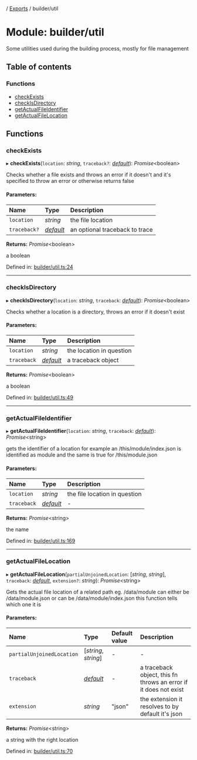 [](../README.md) / [Exports](../modules.md) / builder/util

# Module: builder/util

Some utilities used during the building process, mostly for file
management

## Table of contents

### Functions

- [checkExists](builder_util.md#checkexists)
- [checkIsDirectory](builder_util.md#checkisdirectory)
- [getActualFileIdentifier](builder_util.md#getactualfileidentifier)
- [getActualFileLocation](builder_util.md#getactualfilelocation)

## Functions

### checkExists

▸ **checkExists**(`location`: *string*, `traceback?`: [*default*](../classes/builder_traceback.default.md)): *Promise*<boolean\>

Checks whether a file exists and throws an error if it doesn't
and it's specified to throw an error or otherwise returns false

#### Parameters:

Name | Type | Description |
:------ | :------ | :------ |
`location` | *string* | the file location   |
`traceback?` | [*default*](../classes/builder_traceback.default.md) | an optional traceback to trace   |

**Returns:** *Promise*<boolean\>

a boolean

Defined in: [builder/util.ts:24](https://github.com/onzag/itemize/blob/0569bdf2/builder/util.ts#L24)

___

### checkIsDirectory

▸ **checkIsDirectory**(`location`: *string*, `traceback`: [*default*](../classes/builder_traceback.default.md)): *Promise*<boolean\>

Checks whether a location is a directory,
throws an error if it doesn't exist

#### Parameters:

Name | Type | Description |
:------ | :------ | :------ |
`location` | *string* | the location in question   |
`traceback` | [*default*](../classes/builder_traceback.default.md) | a traceback object   |

**Returns:** *Promise*<boolean\>

a boolean

Defined in: [builder/util.ts:49](https://github.com/onzag/itemize/blob/0569bdf2/builder/util.ts#L49)

___

### getActualFileIdentifier

▸ **getActualFileIdentifier**(`location`: *string*, `traceback`: [*default*](../classes/builder_traceback.default.md)): *Promise*<string\>

gets the identifier of a location
for example an /this/module/index.json is identified as
module and the same is true for /this/module.json

#### Parameters:

Name | Type | Description |
:------ | :------ | :------ |
`location` | *string* | the file location in question   |
`traceback` | [*default*](../classes/builder_traceback.default.md) | - |

**Returns:** *Promise*<string\>

the name

Defined in: [builder/util.ts:169](https://github.com/onzag/itemize/blob/0569bdf2/builder/util.ts#L169)

___

### getActualFileLocation

▸ **getActualFileLocation**(`partialUnjoinedLocation`: [*string*, *string*], `traceback`: [*default*](../classes/builder_traceback.default.md), `extension?`: *string*): *Promise*<string\>

Gets the actual file location of a related path
eg. /data/module can either be /data/module.json or
can be /data/module/index.json this function tells which
one it is

#### Parameters:

Name | Type | Default value | Description |
:------ | :------ | :------ | :------ |
`partialUnjoinedLocation` | [*string*, *string*] | - | - |
`traceback` | [*default*](../classes/builder_traceback.default.md) | - | a traceback object, this fn throws an error if it                          does not exist   |
`extension` | *string* | "json" | the extension it resolves to by default it's json   |

**Returns:** *Promise*<string\>

a string with the right location

Defined in: [builder/util.ts:70](https://github.com/onzag/itemize/blob/0569bdf2/builder/util.ts#L70)
